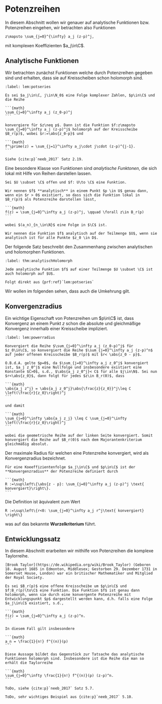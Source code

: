 # Potenzreihen

In diesem Abschnitt wollen wir genauer auf analytische Funktionen bzw. Potenzreihen eingehen, wir betrachten also Funktionen

```{math}
z\mapsto \sum_{j=0}^{\infty} a_j (z-p)^j,
```

mit komplexen Koeffizienten $a_j\in\C$.

## Analytische Funktionen

Wir betrachten zunächst Funktionen welche durch Potenzreihen gegeben sind und erhalten, dass sie auf Kreisscheiben schon holomorph sind.

````{prf:lemma}
:label: lem:potseries

Es sei $a_j\in\C, j\in\N_0$ eine Folge komplexer Zahlen, $p\in\C$ und die Reihe

```{math}
\sum_{j=0}^\infty a_j (z_0-p)^j 
```

konvergiere für $z\neq p$. Dann ist die Funktion $f:z\mapsto \sum_{j=0}^\infty a_j (z-p)^j$ holomorph auf der Kreisscheibe $B_r(p)$, wobei $r:=\abs{z_0-p}$ und

```{math}
f^\prime(z) = \sum_{j=1}^\infty a_j\cdot j\cdot (z-p)^{j-1}.
```
````

````{prf:proof}
Siehe {cite:p}`neeb_2017` Satz 2.19.
````

Eine besondere Klasse von Funktionen sind *analytische Funktonen*, die sich lokal mit Hilfe von Reihen darstellen lassen.

````{prf:definition} Analytische Funktion
Sei $U \subset \C$ offen und $f: U\to \C$ eine Funktion.

Wir nennen $f$ **analytisch** in einem Punkt $p \in U$ genau dann, wenn ein $r > 0$ existiert, so dass sich die Funktion lokal in $B_r(p)$ als Potenzreihe darstellen lässt,

```{math}
f(z) = \sum_{j=0}^\infty a_j (z-p)^j, \qquad \forall z\in B_r(p)
```

wobei $(a_n)_{n_\in\N}$ eine Folge in $\C$ ist.

Wir nennen die Funktion $f$ analytisch auf der Teilmenge $U$, wenn sie analytisch ist für alle Punkte $z_0 \in D$.

````

Der folgende Satz beschreibt den Zusammenhang zwischen analytischen und holomorphen Funktionen.

````{prf:theorem}
:label: thm:analytischHolomorph

Jede analytische Funktion $f$ auf einer Teilmenge $U \subset \C$ ist auch holomorph auf $U$.
````

````{prf:proof}
Folgt direkt aus {prf:ref}`lem:potseries`
````

Wir wollen im folgenden sehen, dass auch die Umkehrung gilt.

## Konvergenzradius

Ein wichtige Eigenschaft von Potenzreihen um $p\in\C$ ist, dass Konvergenz an einem Punkt $z$ schon die absolute und gleichmäßige Konvergenz innerhalb einer Kreisscheibe impliziert.

````{prf:lemma}
:label: lem:powerradius

Konvergiert die Reihe $\sum_{j=0}^\infty a_j (z_0-p)^j$ für $z_0\in\C$, so konvergiert die Reihe $\sum_{j=0}^\infty a_j (z-p)^n$ auf jeder offenen Kreisscheibe $B_r(p)$ mit $r< \abs{z_0 - p}$.
````

````{prf:proof}
O.B.d.A. gelte $p=0$, da $\sum_{j=0}^\infty a_j z_0^j$ konvergiert ist, $a_j z_0^j$ eine Nullfolge und insbesondere existiert eine Konstante $C>0$, s.d., $\abs{a_j z_0^j}< C$ für alle $j\in\N$. Sei nun $r<\abs{z_0}$, dann folgt für jedes $z\in B_r(0)$, dass

```{math}
\abs{a_j z^j} = \abs{a_j z_0^j}\abs{\frac{z}{z_0}}^j\leq C \left(\frac{r}{z_0}\right)^j
```

und damit

```{math}
\sum_{j=0}^\infty \abs{a_j z_j} \leq C \sum_{j=0}^\infty \left(\frac{r}{z_0}\right)^j
```

wobei die geometrische Reihe auf der linken Seite konvergiert. Somit konvergiert die Reihe auf $B_r(0)$ nach dem Majorantenkriterium gleichmäßig absolut.
````

Der maximale Radius für welchen eine Potenzreihe konvergiert, wird als Konvergenzradius bezeichnet.

````{prf:definition} Konvergenzradius
Für eine Koeeffizientenfolge $a_j\in\C$ und $p\in\C$ ist der **Konvergenzradius** der Potenzreihe definiert durch

```{math}
R :=\sup\left\{\abs{z - p}: \sum_{j=0}^\infty a_j (z-p)^j \text{ konvergiert}\right\}.
```
````

Die Definition ist äquivalent zum Wert

```{math}
R :=\sup\left\{r<0: \sum_{j=0}^\infty a_j r^j\text{ konvergiert} \right\}
```

was auf das bekannte **Wurzelkriterium** führt.

## Entwicklungssatz

In diesem Abschnitt erarbeiten wir mithilfe von Potenzreihen die komplexe Taylorreihe.

```{margin} Brook Taylor
[Brook Taylor](https://de.wikipedia.org/wiki/Brook_Taylor) (Geboren 18. August 1685 in Edmonton, Middlesex; Gestorben 29. Dezember 1731 in Somerset House, London) war ein britischer Mathematiker und Mitglied der Royal Society.
```

````{prf:theorem} Entwicklungssatz
Es sei $B_r(p)$ eine offene Kreisscheibe um $p\in\C$ und $f:B_r(p)\to\C$ eine Funktion. Die Funktion $f$ ist genau dann holomorph, wenn sie durch eine konvergente Potenzreihe mit Entwicklungspunkt $p$ dargestellt werden kann, d.h. falls eine Folge $a_j\in\C$ existiert, s.d.,

```{math}
f(z) = \sum_{j=0}^\infty a_j (z-p)^n.
```

In diesem Fall gilt insbesondere

```{math}
a_n = \frac{1}{n!} f^{(n)}(p)
```
````

````{prf:remark}
Diese Aussage bildet das Gegenstück zur Tatsache das analytische Funktionen holomorph sind. Insbesondere ist die Reihe die man so erhält die Taylorreihe

```{math}
\sum_{j=0}^\infty \frac{1}{n!} f^{(n)}(p) (z-p)^n.
```
````

````{prf:proof}
ToDo, siehe {cite:p}`neeb_2017` Satz 5.7.
````

````{prf:example}
ToDo, sehr wichtiges Beispiel aus {cite:p}`neeb_2017` 5.10.
````
